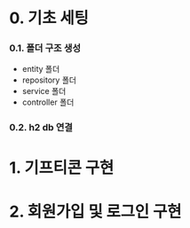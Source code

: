 # 0. 기초 세팅
### 0.1. 폴더 구조 생성
  - entity 폴더
  - repository 폴더
  - service 폴더
  - controller 폴더
### 0.2. h2 db 연결
# 1. 기프티콘 구현

# 2. 회원가입 및 로그인 구현